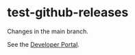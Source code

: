 # test-github-releases

Changes in the main branch.

See the [Developer Portal](https://developer.espressif.com/blog/).
